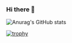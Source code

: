 ### Hi there 👋

![Anurag's GitHub stats](https://github-readme-stats.vercel.app/api?username=ShadmanAbir&show_icons=true&theme=dracula)


<!--
Here are some ideas to get you started:

- 🔭 I’m currently working on ...
- 🌱 I’m currently learning ...
- 👯 I’m looking to collaborate on ...
- 🤔 I’m looking for help with ...
- 💬 Ask me about ...
- 📫 How to reach me: ...
- 😄 Pronouns: ...
- ⚡ Fun fact: ...
-->


[![trophy](https://github-profile-trophy.vercel.app/?username=ShadmanAbir)](https://github.com/ryo-ma/github-profile-trophy)

